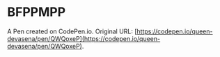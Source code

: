 # BFPPMPP

A Pen created on CodePen.io. Original URL: [https://codepen.io/queen-devasena/pen/QWQoxeP](https://codepen.io/queen-devasena/pen/QWQoxeP).

